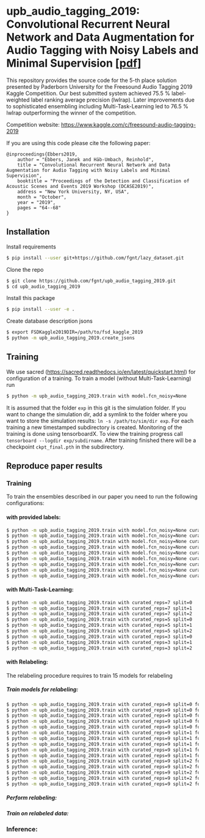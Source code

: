 # upb_audio_tagging_2019: Convolutional Recurrent Neural Network and Data Augmentation for Audio Tagging with Noisy Labels and Minimal Supervision [\[pdf\]](http://dcase.community/documents/workshop2019/proceedings/DCASE2019Workshop_Ebbers_54.pdf)

This repository provides the source code for the 5-th place solution presented by Paderborn University for the Freesound Audio Tagging 2019 Kaggle Competition.
Our best submitted system achieved 75.5 % label-weighted label ranking average precision (lwlrap).
Later improvements due to sophisticated ensembling including Multi-Task-Learning led to 76.5 % lwlrap outperforming the winner of the competition.

Competition website: https://www.kaggle.com/c/freesound-audio-tagging-2019

If you are using this code please cite the following paper:

```
@inproceedings{Ebbers2019,
    author = "Ebbers, Janek and Häb-Umbach, Reinhold",
    title = "Convolutional Recurrent Neural Network and Data Augmentation for Audio Tagging with Noisy Labels and Minimal Supervision",
    booktitle = "Proceedings of the Detection and Classification of Acoustic Scenes and Events 2019 Workshop (DCASE2019)",
    address = "New York University, NY, USA",
    month = "October",
    year = "2019",
    pages = "64--68"
}

```

## Installation
Install requirements
```bash
$ pip install --user git+https://github.com/fgnt/lazy_dataset.git
```

Clone the repo
```bash
$ git clone https://github.com/fgnt/upb_audio_tagging_2019.git
$ cd upb_audio_tagging_2019
```

Install this package
```bash
$ pip install --user -e .
```

Create database description jsons
```bash
$ export FSDKaggle2019DIR=/path/to/fsd_kaggle_2019
$ python -m upb_audio_tagging_2019.create_jsons
```

## Training
We use sacred (https://sacred.readthedocs.io/en/latest/quickstart.html) for
configuration of a training. To train a model (without Multi-Task-Learning) run
```bash
$ python -m upb_audio_tagging_2019.train with model.fcn_noisy=None
```

It is assumed that the folder `exp` in this git is the simulation folder.
If you want to change the simulation dir, add a symlink to the folder where you
want to store the simulation results: `ln -s /path/to/sim/dir exp`.
For each training a new timestamped subdirectory is created.
Monitoring of the training is done using tensorboardX.
To view the training progress call `tensorboard --logdir exp/subdirname`.
After training finished there will be a checkpoint `ckpt_final.pth` in the
subdirectory.


## Reproduce paper results
### Training
To train the ensembles described in our paper you need to run the following
configurations:
#### with provided labels:
```bash
$ python -m upb_audio_tagging_2019.train with model.fcn_noisy=None curated_reps=7 split=0
$ python -m upb_audio_tagging_2019.train with model.fcn_noisy=None curated_reps=7 split=1
$ python -m upb_audio_tagging_2019.train with model.fcn_noisy=None curated_reps=7 split=2
$ python -m upb_audio_tagging_2019.train with model.fcn_noisy=None curated_reps=5 split=0
$ python -m upb_audio_tagging_2019.train with model.fcn_noisy=None curated_reps=5 split=1
$ python -m upb_audio_tagging_2019.train with model.fcn_noisy=None curated_reps=5 split=2
$ python -m upb_audio_tagging_2019.train with model.fcn_noisy=None curated_reps=3 split=0
$ python -m upb_audio_tagging_2019.train with model.fcn_noisy=None curated_reps=3 split=1
$ python -m upb_audio_tagging_2019.train with model.fcn_noisy=None curated_reps=3 split=2
```
#### with Multi-Task-Learning:
```bash
$ python -m upb_audio_tagging_2019.train with curated_reps=7 split=0
$ python -m upb_audio_tagging_2019.train with curated_reps=7 split=1
$ python -m upb_audio_tagging_2019.train with curated_reps=7 split=2
$ python -m upb_audio_tagging_2019.train with curated_reps=5 split=0
$ python -m upb_audio_tagging_2019.train with curated_reps=5 split=1
$ python -m upb_audio_tagging_2019.train with curated_reps=5 split=2
$ python -m upb_audio_tagging_2019.train with curated_reps=3 split=0
$ python -m upb_audio_tagging_2019.train with curated_reps=3 split=1
$ python -m upb_audio_tagging_2019.train with curated_reps=3 split=2
```

#### with Relabeling:
The relabeling procedure requires to train 15 models for relabeling
##### Train models for relabeling:
```bash
$ python -m upb_audio_tagging_2019.train with curated_reps=9 split=0 fold=0
$ python -m upb_audio_tagging_2019.train with curated_reps=9 split=0 fold=1
$ python -m upb_audio_tagging_2019.train with curated_reps=9 split=0 fold=2
$ python -m upb_audio_tagging_2019.train with curated_reps=9 split=0 fold=3
$ python -m upb_audio_tagging_2019.train with curated_reps=9 split=0 fold=4
$ python -m upb_audio_tagging_2019.train with curated_reps=9 split=1 fold=0
$ python -m upb_audio_tagging_2019.train with curated_reps=9 split=1 fold=1
$ python -m upb_audio_tagging_2019.train with curated_reps=9 split=1 fold=2
$ python -m upb_audio_tagging_2019.train with curated_reps=9 split=1 fold=3
$ python -m upb_audio_tagging_2019.train with curated_reps=9 split=1 fold=4
$ python -m upb_audio_tagging_2019.train with curated_reps=9 split=2 fold=0
$ python -m upb_audio_tagging_2019.train with curated_reps=9 split=2 fold=1
$ python -m upb_audio_tagging_2019.train with curated_reps=9 split=2 fold=2
$ python -m upb_audio_tagging_2019.train with curated_reps=9 split=2 fold=3
$ python -m upb_audio_tagging_2019.train with curated_reps=9 split=2 fold=4
```

##### Perform relabeling:

##### Train on relabeled data:

### Inference:
